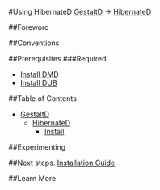 #Using HibernateD
[GestaltD](../README.md) → [HibernateD](./README.md)

##Foreword

##Conventions

##Prerequisites
###Required
* [Install DMD](/dmd/README.md)
* [Install DUB](/dub/README.md)

##Table of Contents
* [GestaltD](/README.md)
    * [HibernateD](./README.md)
        * [Install](./install.md) 

##Experimenting

##Next steps.
[Installation Guide](./install.md)

##Learn More

